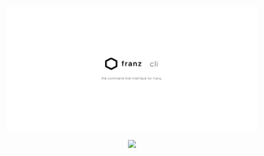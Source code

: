 <p align="center">
  <img src="https://github.com/franzsh/franz-media/blob/master/github/franz%20%7C%20cli.png"/>
  <p align="center">
    <a href="https://circleci.com/gh/franzsh/franz"><img src="https://circleci.com/gh/franzsh/franz-cli/tree/master.svg?style=svg&circle-token=ed45cde7ef6d45d63295b6c4d6b21c6f4082cfd9"/></a>
  </p>
</p>
